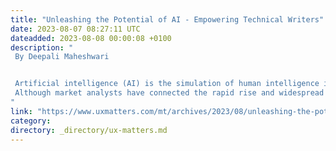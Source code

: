 ```yaml
---
title: "Unleashing the Potential of AI - Empowering Technical Writers"
date: 2023-08-07 08:27:11 UTC
dateadded: 2023-08-08 00:00:08 +0100
description: "
 By Deepali Maheshwari 


 Artificial intelligence (AI) is the simulation of human intelligence in machines that we’ve programmed to perform tasks that typically require human intelligence. In recent times, AI has successfully carried automation to the next level with its wide range of capabilities. AI is bringing about the transformation of industries across diverse domains. The information technology (IT) industry is no exception. In fact, the IT industry has enthusiastically embraced the immense potential of AI to transform virtually every aspect of its operations. Professionals within the IT sector  have engaged in extensive discussions regarding the potential benefits and drawbacks of AI-driven technologies. 
 Although market analysts have connected the rapid rise and widespread adoption of AI to recent downsizing at major IT firms, it is crucial that we harness the potential of AI to benefit the IT industry.  Highlighting the positive aspects of AI-driven technologies is of the utmost importance. Read More 
"
link: "https://www.uxmatters.com/mt/archives/2023/08/unleashing-the-potential-of-ai-empowering-technical-writers.php"
category:
directory: _directory/ux-matters.md
---
```

